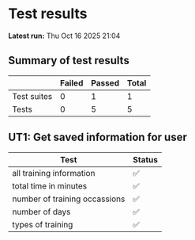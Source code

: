 # Test results

**Latest run:** Thu Oct 16 2025 21:04

## Summary of test results


|   | Failed | Passed | Total |
|---|--------|--------|-------|
| Test suites | 0 | 1 | 1 |
| Tests | 0 | 5 | 5 |


## UT1: Get saved information for user

| Test | Status |
|------|--------|
| all training information | ✅ |
| total time in minutes | ✅ |
| number of training occassions | ✅ |
| number of days | ✅ |
| types of training | ✅ |
